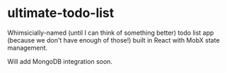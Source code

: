 # ultimate-todo-list

Whimsicially-named (until I can think of something better) todo list app (because we don't have enough of those!) built in React with MobX state management.

Will add MongoDB integration soon.
